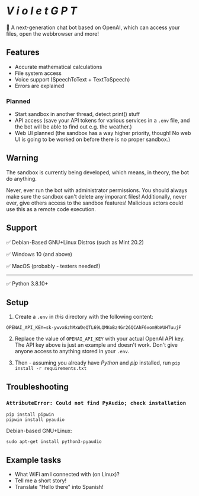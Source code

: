 # ***V i o l e t G P T***
🤖 A next-generation chat bot based on OpenAI, which can access your files, open the webbrowser and more!

## Features
- Accurate mathematical calculations
- File system access
- Voice support (SpeechToText + TextToSpeech)
- Errors are explained

### Planned
- Start sandbox in another thread, detect print() stuff
- API access (save your API tokens for various services in a `.env` file, and the bot will be able to find out e.g. the weather.)
- Web UI planned (the sandbox has a way higher priority, though! No web UI is going to be worked on before there is no proper sandbox.)

## Warning
The sandbox is currently being developed, which means, in theory, the bot do anything.

Never, ever run the bot with administrator permissions. You should always make sure the sandbox can't delete any imporant files!
Additionally, never ever, give others access to the sandbox features! Malicious actors could use this as a remote code execution.

## Support
✅ Debian-Based GNU+Linux Distros (such as Mint 20.2)

✅ Windows 10 (and above)

✅ MacOS (probably - testers needed!)

***

✅ Python 3.8.10+

## Setup
1. Create a `.env` in *this* directory with the following content:
```
OPENAI_API_KEY=sk-ywvx6zhMxWDeQTL69LQMKoBz4Gr26QCAhF6xom9bWUHTuujF
```
2. Replace the value of `OPENAI_API_KEY` with your actual OpenAI API key. The API key above is just an example and doesn't work. Don't give anyone access to anything stored in your `.env`.

3. Then - assuming you already have *Python* and *pip* installed, run `pip install -r requirements.txt`

## Troubleshooting
### `AttributeError: Could not find PyAudio; check installation`
```
pip install pipwin
pipwin install pyaudio
```

Debian-based GNU+Linux:

```
sudo apt-get install python3-pyaudio
```

## Example tasks
- What WiFi am I connected with (on Linux)?
- Tell me a short story!
- Translate "Hello there" into Spanish!
